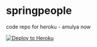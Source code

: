 # springpeople
code repo for heroku - amulya now

<!-- This Activator template gets you started building java app   -->

[![Deploy to Heroku](https://www.herokucdn.com/deploy/button.png)](https://heroku.com/deploy)